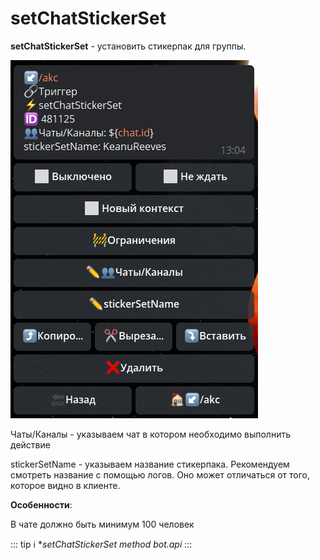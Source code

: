 # setChatStickerSet
**setChatStickerSet** - установить стикерпак для группы.

![](./1.png)

Чаты/Каналы - указываем чат в котором необходимо выполнить действие

stickerSetName - указываем название стикерпака. Рекомендуем смотреть название с помощью логов. Оно может отличаться от того, которое видно в клиенте.





**Особенности**:

В чате должно быть минимум 100 человек


::: tip ℹ️
**setChatStickerSet method bot.api*
:::






